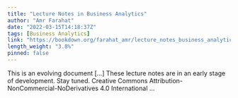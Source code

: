```yaml
---
title: "Lecture Notes in Business Analytics"
author: "Amr Farahat"
date: "2022-03-15T14:18:37Z"
tags: [Business Analytics]
link: "https://bookdown.org/farahat_amr/lecture_notes_business_analytics/"
length_weight: "3.8%"
pinned: false
---
```


This is an evolving document [...] These lecture notes are in an early stage of development. Stay tuned. Creative Commons Attribution-NonCommercial-NoDerivatives 4.0 International ...

